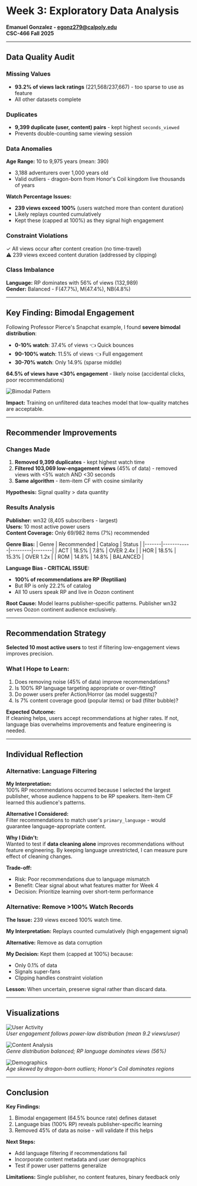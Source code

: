 # Week 3: Exploratory Data Analysis
**Emanuel Gonzalez - egonz279@calpoly.edu**  
**CSC-466 Fall 2025**

---

## Data Quality Audit

### Missing Values
- **93.2% of views lack ratings** (221,568/237,667) - too sparse to use as feature
- All other datasets complete

### Duplicates
- **9,399 duplicate (user, content) pairs** - kept highest `seconds_viewed`
- Prevents double-counting same viewing session

### Data Anomalies
**Age Range:** 10 to 9,975 years (mean: 390)
- 3,188 adventurers over 1,000 years old
- Valid outliers - dragon-born from Honor's Coil kingdom live thousands of years

**Watch Percentage Issues:**
- **239 views exceed 100%** (users watched more than content duration)
- Likely replays counted cumulatively
- Kept these (capped at 100%) as they signal high engagement

### Constraint Violations
✓ All views occur after content creation (no time-travel)  
⚠️ 239 views exceed content duration (addressed by clipping)

### Class Imbalance
**Language:** RP dominates with 56% of views (132,989)  
**Gender:** Balanced - F(47.7%), M(47.4%), NB(4.8%)

---

## Key Finding: Bimodal Engagement

Following Professor Pierce's Snapchat example, I found **severe bimodal distribution**:

- **0-10% watch**: 37.4% of views 👈 Quick bounces
- **90-100% watch**: 11.5% of views 👈 Full engagement
- **30-70% watch**: Only 14.9% (sparse middle)

**64.5% of views have <30% engagement** - likely noise (accidental clicks, poor recommendations)

![Bimodal Pattern](eda_bimodality.png)

**Impact:** Training on unfiltered data teaches model that low-quality matches are acceptable.

---

## Recommender Improvements

### Changes Made
1. **Removed 9,399 duplicates** - kept highest watch time
2. **Filtered 103,069 low-engagement views** (45% of data) - removed views with <5% watch AND <30 seconds
3. **Same algorithm** - item-item CF with cosine similarity

**Hypothesis:** Signal quality > data quantity

### Results Analysis

**Publisher:** wn32 (8,405 subscribers - largest)  
**Users:** 10 most active power users  
**Content Coverage:** Only 69/982 items (7%) recommended

**Genre Bias:**
| Genre | Recommended | Catalog | Status |
|-------|------------|---------|--------|
| ACT | 18.5% | 7.8% | OVER 2.4x |
| HOR | 18.5% | 15.3% | OVER 1.2x |
| ROM | 14.8% | 14.8% | BALANCED |

**Language Bias - CRITICAL ISSUE:**
- **100% of recommendations are RP (Reptilian)** 
- But RP is only 22.2% of catalog
- All 10 users speak RP and live in Oozon continent

**Root Cause:** Model learns publisher-specific patterns. Publisher wn32 serves Oozon continent audience exclusively.

---

## Recommendation Strategy

**Selected 10 most active users** to test if filtering low-engagement views improves precision.

### What I Hope to Learn:
1. Does removing noise (45% of data) improve recommendations?
2. Is 100% RP language targeting appropriate or over-fitting?
3. Do power users prefer Action/Horror (as model suggests)?
4. Is 7% content coverage good (popular items) or bad (filter bubble)?

**Expected Outcome:**  
If cleaning helps, users accept recommendations at higher rates. If not, language bias overwhelms improvements and feature engineering is needed.

---

## Individual Reflection

### Alternative: Language Filtering

**My Interpretation:**  
100% RP recommendations occurred because I selected the largest publisher, whose audience happens to be RP speakers. Item-item CF learned this audience's patterns.

**Alternative I Considered:**  
Filter recommendations to match user's `primary_language` - would guarantee language-appropriate content.

**Why I Didn't:**  
Wanted to test if **data cleaning alone** improves recommendations without feature engineering. By keeping language unrestricted, I can measure pure effect of cleaning changes.

**Trade-off:**  
- Risk: Poor recommendations due to language mismatch  
- Benefit: Clear signal about what features matter for Week 4  
- Decision: Prioritize learning over short-term performance

### Alternative: Remove >100% Watch Records

**The Issue:** 239 views exceed 100% watch time.

**My Interpretation:** Replays counted cumulatively (high engagement signal)

**Alternative:** Remove as data corruption

**My Decision:** Kept them (capped at 100%) because:
- Only 0.1% of data
- Signals super-fans
- Clipping handles constraint violation

**Lesson:** When uncertain, preserve signal rather than discard data.

---

## Visualizations

![User Activity](eda_users.png)  
*User engagement follows power-law distribution (mean 9.2 views/user)*

![Content Analysis](eda_content.png)  
*Genre distribution balanced; RP language dominates views (56%)*

![Demographics](eda_demographics.png)  
*Age skewed by dragon-born outliers; Honor's Coil dominates regions*

---

## Conclusion

**Key Findings:**
1. Bimodal engagement (64.5% bounce rate) defines dataset
2. Language bias (100% RP) reveals publisher-specific learning
3. Removed 45% of data as noise - will validate if this helps

**Next Steps:**
- Add language filtering if recommendations fail
- Incorporate content metadata and user demographics
- Test if power user patterns generalize

**Limitations:** Single publisher, no content features, binary feedback only